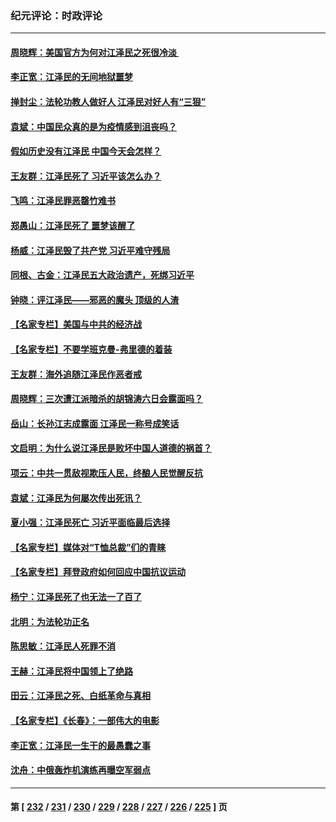 ### 纪元评论：时政评论
---
#### [周晓辉：美国官方为何对江泽民之死很冷淡 ](../../pages/nsc1025/n13878497.md) 
#### [李正宽：江泽民的无间地狱噩梦](../../pages/nsc1025/n13878343.md) 
#### [掸封尘：法轮功教人做好人 江泽民对好人有“三狠”](../../pages/nsc1025/n13878333.md) 
#### [袁斌：中国民众真的是为疫情感到沮丧吗？](../../pages/nsc1025/n13878323.md) 
#### [假如历史没有江泽民 中国今天会怎样？](../../pages/nsc1025/n13878316.md) 
#### [王友群：江泽民死了 习近平该怎么办？](../../pages/nsc1025/n13878298.md) 
#### [飞鸣：江泽民罪恶罄竹难书](../../pages/nsc1025/n13878314.md) 
#### [郑愚山：江泽民死了 噩梦该醒了](../../pages/nsc1025/n13878243.md) 
#### [杨威：江泽民毁了共产党 习近平难守残局](../../pages/nsc1025/n13878158.md) 
#### [同根、古金：江泽民五大政治遗产，死绑习近平](../../pages/nsc1025/n13878195.md) 
#### [钟晓：评江泽民——邪恶的魔头 顶级的人渣](../../pages/nsc1025/n13878139.md) 
#### [【名家专栏】美国与中共的经济战](../../pages/nsc1025/n13877991.md) 
#### [【名家专栏】不要学班克曼-弗里德的着装](../../pages/nsc1025/n13877992.md) 
#### [王友群：海外追随江泽民作恶者戒](../../pages/nsc1025/n13877699.md) 
#### [周晓辉：三次遭江派暗杀的胡锦涛六日会露面吗？](../../pages/nsc1025/n13878035.md) 
#### [岳山：长孙江志成露面 江泽民一称号成笑话](../../pages/nsc1025/n13877969.md) 
#### [文启明：为什么说江泽民是败坏中国人道德的祸首？](../../pages/nsc1025/n13877840.md) 
#### [项云：中共一贯敌视欺压人民，终酿人民觉醒反抗](../../pages/nsc1025/n13877943.md) 
#### [袁斌：江泽民为何屡次传出死讯？](../../pages/nsc1025/n13877873.md) 
#### [夏小强：江泽民死亡 习近平面临最后选择](../../pages/nsc1025/n13877645.md) 
#### [【名家专栏】媒体对“T恤总裁”们的青睐](../../pages/nsc1025/n13877410.md) 
#### [【名家专栏】拜登政府如何回应中国抗议运动](../../pages/nsc1025/n13877490.md) 
#### [杨宁：江泽民死了也无法一了百了](../../pages/nsc1025/n13877640.md) 
#### [北明：为法轮功正名](../../pages/nsc1025/n13877596.md) 
#### [陈思敏：江泽民人死罪不消](../../pages/nsc1025/n13877371.md) 
#### [王赫：江泽民将中国领上了绝路](../../pages/nsc1025/n13877352.md) 
#### [田云：江泽民之死、白纸革命与真相](../../pages/nsc1025/n13877539.md) 
#### [【名家专栏】《长春》：一部伟大的电影](../../pages/nsc1025/n13876765.md) 
#### [李正宽：江泽民一生干的最愚蠢之事](../../pages/nsc1025/n13877297.md) 
#### [沈舟：中俄轰炸机演练再曝空军弱点](../../pages/nsc1025/n13877028.md) 

---
#### 第 [ [232](./232.md) / [231](./231.md) / [230](./230.md) / [229](./229.md) / [228](./228.md) / [227](./227.md) / [226](./226.md) / [225](./225.md) ] 页
